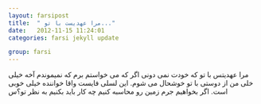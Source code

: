 ```yaml
---
layout: farsipost
title:  " مرا عهدیست با تو..."
date:   2012-11-15 11:24:01
categories: farsi jekyll update

group: farsi
---
```


مرا عهدیتس با تو که خودت نمی دونی اگر که می خواستم برم که نمیموندم آخه خیلی خلی من از دوستی با تو خوشحال می شوم.
این لسلی فایست واقا خواننده خیلی خوبی است. اگر بخواهیم جرم زمین رو محاسبه کنیم چه کار باید بکنیم به نظر تو؟س

[jekyll-gh]: https://github.com/mojombo/jekyll
[jekyll]:    http://jekyllrb.com
